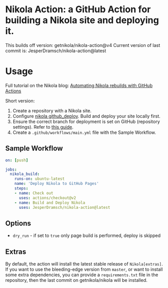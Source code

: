 # Nikola Action: a GitHub Action for building a Nikola site and deploying it.

This builds off version: getnikola/nikola-action@v4
Current version of last commit is: JesperDramsch/nikola-action@latest

# Usage

Full tutorial on the Nikola blog: [Automating Nikola rebuilds with GitHub Actions](https://getnikola.com/blog/automating-nikola-rebuilds-with-github-actions.html)

Short version:

1. Create a repository with a Nikola site.
2. Configure [nikola github_deploy](https://getnikola.com/handbook.html#deploying-to-github). Build and deploy your site locally first.
3. Ensure the correct branch for deployment is set on GitHub (repository settings). Refer to [this guide](https://github.com/peaceiris/actions-gh-pages#%EF%B8%8F-first-deployment-with-github_token).
4. Create a `.github/workflows/main.yml` file with the Sample Workflow.

## Sample Workflow

```yml
on: [push]

jobs:
  nikola_build:
    runs-on: ubuntu-latest
    name: 'Deploy Nikola to GitHub Pages'
    steps:
    - name: Check out
      uses: actions/checkout@v2
    - name: Build and Deploy Nikola
      uses: JesperDramsch/nikola-action@latest
```

## Options

- `dry_run` - if set to `true` only page build is performed, deploy is skipped

## Extras

By default, the action will install the latest stable release of `Nikola[extras]`. If you want to use the bleeding-edge version from `master`, or want to install some extra dependencies, you can provide a `requirements.txt` file in the repository, then the last commit on getnikola/nikola will be installed.
